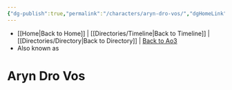 ```yaml
---
{"dg-publish":true,"permalink":"/characters/aryn-dro-vos/","dgHomeLink":false}
---
```


- [[Home\|Back to Home]] | [[Directories/Timeline\|Back to Timeline]] | [[Directories/Directory\|Back to Directory]] | [Back to Ao3](https://archiveofourown.org/works/19334440/chapters/45992584)
- Also known as

# Aryn Dro Vos
